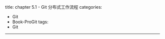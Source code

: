 ﻿title: chapter 5.1 - Git 分布式工作流程
categories:
  - Git
  - Book-ProGit
tags:
  - Git

---


<!--more-->
